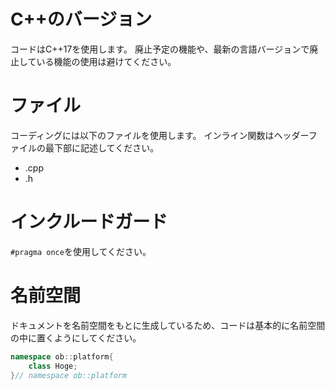 # C++のバージョン
コードはC++17を使用します。
廃止予定の機能や、最新の言語バージョンで廃止している機能の使用は避けてください。
# ファイル
コーディングには以下のファイルを使用します。
インライン関数はヘッダーファイルの最下部に記述してください。
* .cpp
* .h
# インクルードガード
```#pragma once```を使用してください。
# 名前空間
ドキュメントを名前空間をもとに生成しているため、コードは基本的に名前空間の中に置くようにしてください。
```c++
namespace ob::platform{
    class Hoge;
}// namespace ob::platform
```